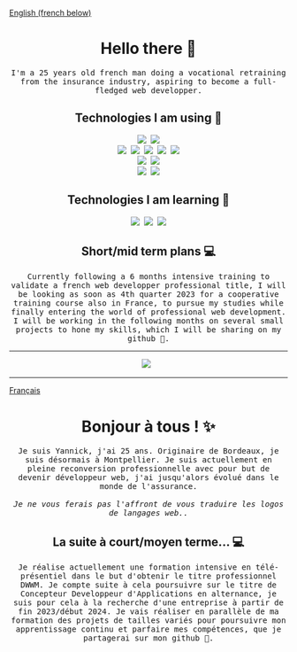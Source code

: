 <ins>English (french below)</ins>
<h1 align="center" font-weight="bold"> Hello there 👋 </h1>

<p align="center"><samp>I'm a 25 years old french man doing a vocational retraining from the insurance industry, aspiring to become a full-fledged web developper.</samp></p>

<h2 align="center">Technologies I am using 🔭</h2>
<p align="center">
  <img src="https://img.shields.io/badge/HTML5-E34F26?style=for-the-badge&logo=html5&logoColor=white" />&nbsp;
  <img src="https://img.shields.io/badge/CSS3-1572B6?style=for-the-badge&logo=css3&logoColor=white" /><br/>
  <img src="https://img.shields.io/badge/JavaScript-323330?style=for-the-badge&logo=javascript&logoColor=F7DF1E" />&nbsp;
  <img src="https://img.shields.io/badge/React-20232A?style=for-the-badge&logo=react&logoColor=61DAFB" />&nbsp;
  <img src="https://img.shields.io/badge/Redux-593D88?style=for-the-badge&logo=redux&logoColor=white" />&nbsp;
  <img src="https://img.shields.io/badge/Node.js-339933?style=for-the-badge&logo=nodedotjs&logoColor=white" />&nbsp;
  <img src="https://img.shields.io/badge/Express.js-000000?style=for-the-badge&logo=express&logoColor=white" /><br/>
  <img src="https://img.shields.io/badge/PHP-777BB4?style=for-the-badge&logo=php&logoColor=white" />&nbsp;
  <img src="https://img.shields.io/badge/MySQL-005C84?style=for-the-badge&logo=mysql&logoColor=white" /><br/>
  <img src="https://img.shields.io/badge/GIT-E44C30?style=for-the-badge&logo=git&logoColor=white" />&nbsp;
  <img src="https://img.shields.io/badge/GitHub-100000?style=for-the-badge&logo=github&logoColor=white"/>
</p>

<h2 align="center">Technologies I am learning 🌱</h2>
<p align="center">
  <img src="https://img.shields.io/badge/TypeScript-007ACC?style=for-the-badge&logo=typescript&logoColor=white" />&nbsp;
  <img src="https://img.shields.io/badge/Symfony-000000?style=for-the-badge&logo=Symfony&logoColor=white" />&nbsp;
  <img src="https://img.shields.io/badge/MongoDB-4EA94B?style=for-the-badge&logo=mongodb&logoColor=white" />
</p>

<h2 align="center">Short/mid term plans 💻</h2>
<p align="center">
  <samp>Currently following a 6 months intensive training to validate a french web developper professional title, I will be looking as soon as 4th quarter 2023 for a cooperative training course also in France, to pursue my studies while finally entering the world of professional web development. 
  I will be working in the following months on several small projects to hone my skills, which I will be sharing on my github 🚀.</samp>
</p>

***
<p align="center">
  <a href="https://www.linkedin.com/in/yannick-sendrey"><img src="https://img.shields.io/badge/LinkedIn-0077B5?style=for-the-badge&logo=linkedin&logoColor=white" /></a>&nbsp;&nbsp;
</p>

***

<ins>Français</ins>
<h1 align="center" font-weight="bold"> Bonjour à tous ! ✨ </h1>

<p align="center"><samp>Je suis Yannick, j'ai 25 ans. Originaire de Bordeaux, je suis désormais à Montpellier. Je suis actuellement en pleine reconversion professionnelle avec pour but de devenir développeur web, j'ai jusqu'alors évolué dans le monde de l'assurance. <br/><br/> <em>Je ne vous ferais pas l'affront de vous traduire les logos de langages web..</em></samp></p>
<h2 align="center"> La suite à court/moyen terme... 💻</h2>
<p align="center">
  <samp>Je réalise actuellement une formation intensive en télé-présentiel dans le but d'obtenir le titre professionnel DWWM. Je compte suite à cela poursuivre sur le titre de Concepteur Developpeur d'Applications en alternance, je suis pour cela à la recherche d'une entreprise à partir de fin 2023/début 2024. Je vais réaliser en parallèle de ma formation des projets de tailles variés pour poursuivre mon apprentissage continu et parfaire mes compétences, que je partagerai sur mon github 🎯.</samp>
</p>


<!--
**YannickSendrey/YannickSendrey** is a ✨ _special_ ✨ repository because its `README.md` (this file) appears on your GitHub profile.

Here are some ideas to get you started:

- 🔭 I’m currently working on ...
- 🌱 I’m currently learning ...
- 👯 I’m looking to collaborate on ...
- 🤔 I’m looking for help with ...
- 💬 Ask me about ...
- 📫 How to reach me: ...
- 😄 Pronouns: ...
- ⚡ Fun fact: ...
-->
